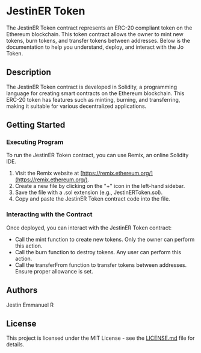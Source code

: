 # JestinER Token

The JestinER Token contract represents an ERC-20 compliant token on the Ethereum blockchain. This token contract allows the owner to mint new tokens, burn tokens, and transfer tokens between addresses. Below is the documentation to help you understand, deploy, and interact with the Jo Token.

## Description

The JestinER Token contract is developed in Solidity, a programming language for creating smart contracts on the Ethereum blockchain. This ERC-20 token has features such as minting, burning, and transferring, making it suitable for various decentralized applications.

## Getting Started

### Executing Program

To run the JestinER Token contract, you can use Remix, an online Solidity IDE.

1. Visit the Remix website at [https://remix.ethereum.org/](https://remix.ethereum.org/).
2. Create a new file by clicking on the "+" icon in the left-hand sidebar.
3. Save the file with a .sol extension (e.g., JestinERToken.sol).
4. Copy and paste the JestinER Token contract code into the file.

### Interacting with the Contract

Once deployed, you can interact with the JestinER Token contract:

- Call the mint function to create new tokens. Only the owner can perform this action.
- Call the burn function to destroy tokens. Any user can perform this action.
- Call the transferFrom function to transfer tokens between addresses. Ensure proper allowance is set.

## Authors
Jestin Emmanuel R

## License

This project is licensed under the MIT License - see the [LICENSE.md](LICENSE.md) file for details.
